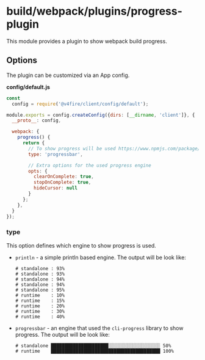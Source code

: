 # build/webpack/plugins/progress-plugin

This module provides a plugin to show webpack build progress.

## Options

The plugin can be customized via an App config.

__config/default.js__

```js
const
  config = require('@v4fire/client/config/default');

module.exports = config.createConfig({dirs: [__dirname, 'client']}, {
  __proto__: config,

  webpack: {
    progress() {
      return {
        // To show progress will be used https://www.npmjs.com/package/cli-progress
        type: 'progressbar',

        // Extra options for the used progress engine
        opts: {
          clearOnComplete: true,
          stopOnComplete: true,
          hideCursor: null
        }
      };
    },
  }
});
```

### type

This option defines which engine to show progress is used.

* `println` - a simple println based engine. The output will be look like:

  ```
  # standalone : 93%
  # standalone : 93%
  # standalone : 94%
  # standalone : 94%
  # standalone : 95%
  # runtime    : 10%
  # runtime    : 15%
  # runtime    : 20%
  # runtime    : 30%
  # runtime    : 40%
  ```

* `progressbar` - an engine that used the `cli-progress` library to show progress. The output will be look like:

  ```
  # standalone █████████████████████░░░░░░░░░░░░░░░░░░░ 50%
  # runtime    ████████████████████████████████████████ 100%
  ```
